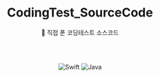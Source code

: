 <h1 align="center">CodingTest_SourceCode</h1>
<p align="center">📄 직접 푼 코딩테스트 소스코드</p>
<br><br>
<p align="center">
  <img src="https://img.shields.io/badge/swift-F54A2A?style=for-the-badge&logo=swift&logoColor=white" alt="Swift">
  <img src="https://img.shields.io/badge/java-%23ED8B00.svg?style=for-the-badge&logo=openjdk&logoColor=white" alt="Java">
</p>
